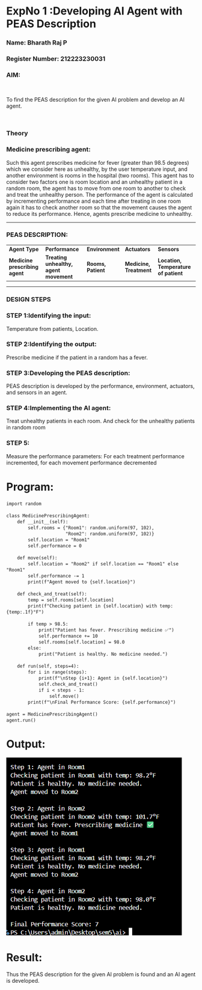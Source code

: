 <h1>ExpNo 1 :Developing AI Agent with PEAS Description</h1>
<h3>Name: Bharath Raj P</h3>
<h3>Register Number: 212223230031</h3>


<h3>AIM:</h3>
<br>
<p>To find the PEAS description for the given AI problem and develop an AI agent.</p>
<br>
<h3>Theory</h3>
<h3>Medicine prescribing agent:</h3>
<p>Such this agent prescribes medicine for fever (greater than 98.5 degrees) which we consider here as unhealthy, by the user temperature input, and another environment is rooms in the hospital (two rooms). This agent has to consider two factors one is room location and an unhealthy patient in a random room, the agent has to move from one room to another to check and treat the unhealthy person. The performance of the agent is calculated by incrementing performance and each time after treating in one room again it has to check another room so that the movement causes the agent to reduce its performance. Hence, agents prescribe medicine to unhealthy.</p>
<hr>
<h3>PEAS DESCRIPTION:</h3>
<table>
  <tr>
    <td><strong>Agent Type</strong></td>
    <td><strong>Performance</strong></td>
     <td><strong>Environment</strong></td>
    <td><strong>Actuators</strong></td>
    <td><strong>Sensors</strong></td>
  </tr>
    <tr>
    <td><strong>Medicine prescribing agent</strong></td>
    <td><strong>Treating unhealthy, agent movement</strong></td>
     <td><strong>Rooms, Patient</strong></td>
    <td><strong>Medicine, Treatment</strong></td>
    <td><strong>Location, Temperature of patient</strong></td>
  </tr>
</table>
<hr>
<H3>DESIGN STEPS</H3>
<h3>STEP 1:Identifying the input:</h3>
<p>Temperature from patients, Location.</p>
<h3>STEP 2:Identifying the output:</h3>
<p>Prescribe medicine if the patient in a random has a fever.</p>
<h3>STEP 3:Developing the PEAS description:</h3>
<p>PEAS description is developed by the performance, environment, actuators, and sensors in an agent.</p>
<h3>STEP 4:Implementing the AI agent:</h3>
<p>Treat unhealthy patients in each room. And check for the unhealthy patients in random room</p>
<h3>STEP 5:</h3>
<p>Measure the performance parameters: For each treatment performance incremented, for each movement performance decremented</p>

# Program:
```
import random

class MedicinePrescribingAgent:
    def __init__(self):
        self.rooms = {"Room1": random.uniform(97, 102), 
                      "Room2": random.uniform(97, 102)}  
        self.location = "Room1"
        self.performance = 0

    def move(self):
        self.location = "Room2" if self.location == "Room1" else "Room1"
        self.performance -= 1
        print(f"Agent moved to {self.location}")

    def check_and_treat(self):
        temp = self.rooms[self.location]
        print(f"Checking patient in {self.location} with temp: {temp:.1f}°F")

        if temp > 98.5:
            print("Patient has fever. Prescribing medicine ✅")
            self.performance += 10
            self.rooms[self.location] = 98.0  
        else:
            print("Patient is healthy. No medicine needed.")

    def run(self, steps=4):
        for i in range(steps):
            print(f"\nStep {i+1}: Agent in {self.location}")
            self.check_and_treat()
            if i < steps - 1:
                self.move()
        print(f"\nFinal Performance Score: {self.performance}")

agent = MedicinePrescribingAgent()
agent.run()

```
# Output:
![alt text](image.png)

# Result:
Thus the PEAS description for the given AI problem is found and an AI agent is developed.